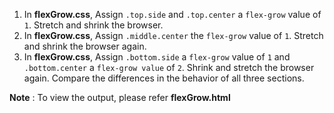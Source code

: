 1. In **flexGrow.css**, Assign `.top.side` and `.top.center` a `flex-grow` value of `1`. Stretch and shrink the browser.
2. In **flexGrow.css**, Assign `.middle.center` the `flex-grow` value of `1`. Stretch and shrink the browser again.
3. In **flexGrow.css**, Assign `.bottom.side` a `flex-grow` value of `1` and `.bottom.center` a `flex-grow value` of `2`. Shrink and stretch the browser again. Compare the differences in the behavior of all three sections.

**Note** : To view the output, please refer **flexGrow.html**